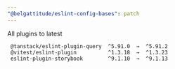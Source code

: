 ```yaml
---
"@belgattitude/eslint-config-bases": patch
---
```


All plugins to latest

```
 @tanstack/eslint-plugin-query  ^5.91.0  →  ^5.91.2
 @vitest/eslint-plugin          ^1.3.18  →  ^1.3.23
 eslint-plugin-storybook        ^9.1.10  →  ^9.1.13
```
